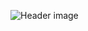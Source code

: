 ![Header image](https://raw.githubusercontent.com/yousseffjel/yousseffjel/master/assets/header.png)
